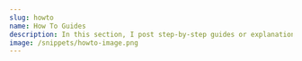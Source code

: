 ```yaml
---
slug: howto
name: How To Guides
description: In this section, I post step-by-step guides or explanations, mainly dealing with Data Science. I hope people will find this useful :)
image: /snippets/howto-image.png
---
```

